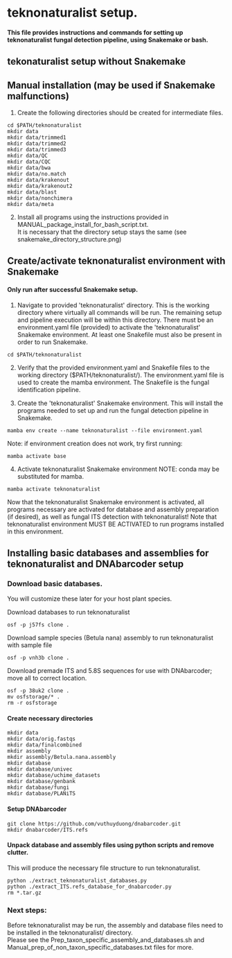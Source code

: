 # teknonaturalist setup.
#### This file provides instructions and commands for setting up teknonaturalist fungal detection pipeline, using Snakemake or bash. 

## tekonaturalist setup without Snakemake 

## Manual installation (may be used if Snakemake malfunctions) <br>
1. Create the following directories should be created for intermediate files.

```
cd $PATH/teknonaturalist
mkdir data
mkdir data/trimmed1
mkdir data/trimmed2
mkdir data/trimmed3
mkdir data/QC
mkdir data/CQC
mkdir data/bwa
mkdir data/no.match
mkdir data/krakenout
mkdir data/krakenout2
mkdir data/blast
mkdir data/nonchimera
mkdir data/meta
```

2. Install all programs using the instructions provided in MANUAL_package_install_for_bash_script.txt. <br>
It is necessary that the directory setup stays the same (see snakemake_directory_structure.png)

## Create/activate teknonaturalist environment with Snakemake ## 
#### Only run after successful Snakemake setup. 

1. Navigate to provided 'teknonaturalist' directory. This is the working directory where virtually all commands will be run. The remaining setup and pipeline execution will be within this directory. There must be an environment.yaml file (provided) to activate the 'teknonaturalist' Snakemake environment. At least one Snakefile must also be present in order to run Snakemake.
```
cd $PATH/teknonaturalist
```

2. Verify that the provided environment.yaml and Snakefile files to the working directory ($PATH/teknonaturalist/). The environment.yaml file is used to create the mamba environment. The Snakefile is the fungal identification pipeline. 

3. Create the 'teknonaturalist' Snakemake environment. This will install the programs needed to set up and run the fungal detection pipeline in Snakemake. 
```
mamba env create --name teknonaturalist --file environment.yaml
```

Note: if environment creation does not work, try first running:
```
mamba activate base
```

4. Activate teknonaturalist Snakemake environment 
NOTE: conda may be substituted for mamba.
```
mamba activate teknonaturalist
```

Now that the teknonaturalist Snakemake environment is activated, all programs necessary are activated for database and assembly preparation (if desired), as well as fungal ITS detection with teknonaturalist! Note that teknonaturalist environment MUST BE ACTIVATED to run programs installed in this environment.


## Installing basic databases and assemblies for teknonaturalist and DNAbarcoder setup 

### Download basic databases. 
You will customize these later for your host plant species. 

Download databases to run teknonaturalist
```
osf -p j57fs clone .
```

Download sample species (Betula nana) assembly to run teknonaturalist with sample file
```
osf -p vnh3b clone .
```

Download premade ITS and 5.8S sequences for use with DNAbarcoder; move all to correct location.
```
osf -p 38uk2 clone .
mv osfstorage/* .
rm -r osfstorage
```

#### Create necessary directories
```
mkdir data
mkdir data/orig.fastqs
mkdir data/finalcombined
mkdir assembly
mkdir assembly/Betula.nana.assembly
mkdir database
mkdir database/univec
mkdir database/uchime_datasets
mkdir database/genbank
mkdir database/fungi
mkdir database/PLANiTS
```

#### Setup DNAbarcoder
```
git clone https://github.com/vuthuyduong/dnabarcoder.git
mkdir dnabarcoder/ITS.refs
```

#### Unpack database and assembly files using python scripts and remove clutter. 
This will produce the necessary file structure to run teknonaturalist.
```
python ./extract_teknonaturalist_databases.py
python ./extract_ITS.refs_database_for_dnabarcoder.py
rm *.tar.gz
```

### Next steps: <br>
Before teknonaturalist may be run, the assembly and database files need to be installed in the teknonaturalist/ directory. <br>
Please see the Prep_taxon_specific_assembly_and_databases.sh and Manual_prep_of_non_taxon_specific_databases.txt files for more.







